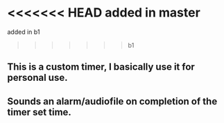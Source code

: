 <<<<<<< HEAD
added in master
=======
added in b1
>>>>>>> b1
## This is a custom timer, I basically use it for personal use.
## Sounds an alarm/audiofile on completion of the timer set time.
